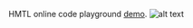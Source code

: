 HMTL online code playground [demo](https://pdkpavankumar.github.io/code-playground/).
![alt text](../code-editor/img/screenshot.png "screenshot")
